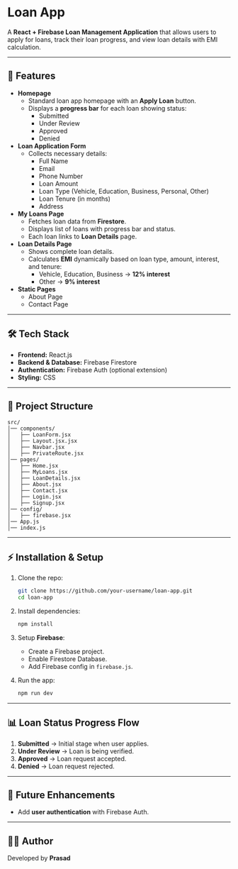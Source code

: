 # Loan App

A **React + Firebase Loan Management Application** that allows users to
apply for loans, track their loan progress, and view loan details with
EMI calculation.

------------------------------------------------------------------------

## 🚀 Features

-   **Homepage**
    -   Standard loan app homepage with an **Apply Loan** button.
    -   Displays a **progress bar** for each loan showing status:
        -   Submitted
        -   Under Review
        -   Approved
        -   Denied
-   **Loan Application Form**
    -   Collects necessary details:
        -   Full Name
        -   Email
        -   Phone Number
        -   Loan Amount
        -   Loan Type (Vehicle, Education, Business, Personal, Other)
        -   Loan Tenure (in months)
        -   Address
-   **My Loans Page**
    -   Fetches loan data from **Firestore**.
    -   Displays list of loans with progress bar and status.
    -   Each loan links to **Loan Details** page.
-   **Loan Details Page**
    -   Shows complete loan details.
    -   Calculates **EMI** dynamically based on loan type, amount,
        interest, and tenure:
        -   Vehicle, Education, Business → **12% interest**
        -   Other → **9% interest**
-   **Static Pages**
    -   About Page
    -   Contact Page

------------------------------------------------------------------------

## 🛠️ Tech Stack

-   **Frontend:** React.js
-   **Backend & Database:** Firebase Firestore
-   **Authentication:** Firebase Auth (optional extension)
-   **Styling:** CSS

------------------------------------------------------------------------

## 📂 Project Structure

    src/
    │── components/
    │   ├── LoanForm.jsx
    │   ├── Layout.jsx.jsx
    │   ├── Navbar.jsx
    │   ├── PrivateRoute.jsx
    │── pages/
    │   ├── Home.jsx
    │   ├── MyLoans.jsx
    │   ├── LoanDetails.jsx
    │   ├── About.jsx
    │   ├── Contact.jsx
    │   ├── Login.jsx
    │   ├── Signup.jsx
    │── config/
    │   ├── firebase.jsx
    │── App.js
    │── index.js

------------------------------------------------------------------------

## ⚡ Installation & Setup

1.  Clone the repo:

    ``` bash
    git clone https://github.com/your-username/loan-app.git
    cd loan-app
    ```

2.  Install dependencies:

    ``` bash
    npm install
    ```

3.  Setup **Firebase**:

    -   Create a Firebase project.
    -   Enable Firestore Database.
    -   Add Firebase config in `firebase.js`.

4.  Run the app:

    ``` bash
    npm run dev
    ```

------------------------------------------------------------------------

## 📊 Loan Status Progress Flow

1.  **Submitted** → Initial stage when user applies.
2.  **Under Review** → Loan is being verified.
3.  **Approved** → Loan request accepted.
4.  **Denied** → Loan request rejected.

------------------------------------------------------------------------

## 📖 Future Enhancements

-   Add **user authentication** with Firebase Auth.


------------------------------------------------------------------------

## 👨‍💻 Author

Developed by **Prasad**
